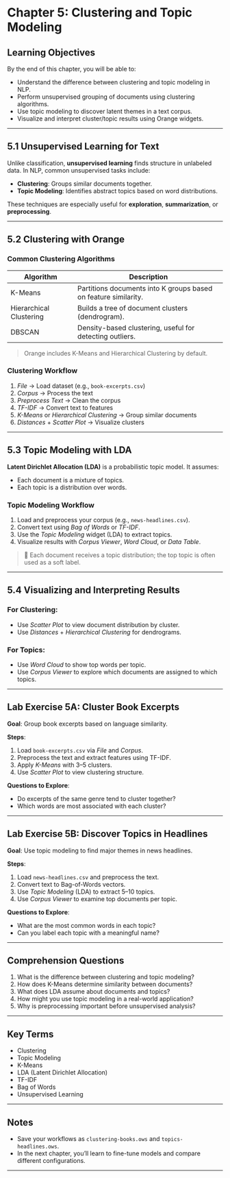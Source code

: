 # Chapter 5: Clustering and Topic Modeling

## Learning Objectives

By the end of this chapter, you will be able to:

- Understand the difference between clustering and topic modeling in NLP.
- Perform unsupervised grouping of documents using clustering algorithms.
- Use topic modeling to discover latent themes in a text corpus.
- Visualize and interpret cluster/topic results using Orange widgets.

---

## 5.1 Unsupervised Learning for Text

Unlike classification, **unsupervised learning** finds structure in unlabeled data. In NLP, common unsupervised tasks include:

- **Clustering**: Groups similar documents together.
- **Topic Modeling**: Identifies abstract topics based on word distributions.

These techniques are especially useful for **exploration**, **summarization**, or **preprocessing**.

---

## 5.2 Clustering with Orange

### Common Clustering Algorithms

| Algorithm | Description |
|----------|-------------|
| K-Means | Partitions documents into K groups based on feature similarity. |
| Hierarchical Clustering | Builds a tree of document clusters (dendrogram). |
| DBSCAN | Density-based clustering, useful for detecting outliers. |

> Orange includes K-Means and Hierarchical Clustering by default.

### Clustering Workflow

1. *File* → Load dataset (e.g., `book-excerpts.csv`)
2. *Corpus* → Process the text
3. *Preprocess Text* → Clean the corpus
4. *TF-IDF* → Convert text to features
5. *K-Means* or *Hierarchical Clustering* → Group similar documents
6. *Distances* + *Scatter Plot* → Visualize clusters

---

## 5.3 Topic Modeling with LDA

**Latent Dirichlet Allocation (LDA)** is a probabilistic topic model. It assumes:

- Each document is a mixture of topics.
- Each topic is a distribution over words.

### Topic Modeling Workflow

1. Load and preprocess your corpus (e.g., `news-headlines.csv`).
2. Convert text using *Bag of Words* or *TF-IDF*.
3. Use the *Topic Modeling* widget (LDA) to extract topics.
4. Visualize results with *Corpus Viewer*, *Word Cloud*, or *Data Table*.

> 📌 Each document receives a topic distribution; the top topic is often used as a soft label.

---

## 5.4 Visualizing and Interpreting Results

### For Clustering:

- Use *Scatter Plot* to view document distribution by cluster.
- Use *Distances* + *Hierarchical Clustering* for dendrograms.

### For Topics:

- Use *Word Cloud* to show top words per topic.
- Use *Corpus Viewer* to explore which documents are assigned to which topics.

---

## Lab Exercise 5A: Cluster Book Excerpts

**Goal**: Group book excerpts based on language similarity.

**Steps**:

1. Load `book-excerpts.csv` via *File* and *Corpus*.
2. Preprocess the text and extract features using TF-IDF.
3. Apply *K-Means* with 3–5 clusters.
4. Use *Scatter Plot* to view clustering structure.

**Questions to Explore**:
- Do excerpts of the same genre tend to cluster together?
- Which words are most associated with each cluster?

---

## Lab Exercise 5B: Discover Topics in Headlines

**Goal**: Use topic modeling to find major themes in news headlines.

**Steps**:

1. Load `news-headlines.csv` and preprocess the text.
2. Convert text to Bag-of-Words vectors.
3. Use *Topic Modeling* (LDA) to extract 5–10 topics.
4. Use *Corpus Viewer* to examine top documents per topic.

**Questions to Explore**:
- What are the most common words in each topic?
- Can you label each topic with a meaningful name?

---

## Comprehension Questions

1. What is the difference between clustering and topic modeling?
2. How does K-Means determine similarity between documents?
3. What does LDA assume about documents and topics?
4. How might you use topic modeling in a real-world application?
5. Why is preprocessing important before unsupervised analysis?

---

## Key Terms

- Clustering
- Topic Modeling
- K-Means
- LDA (Latent Dirichlet Allocation)
- TF-IDF
- Bag of Words
- Unsupervised Learning

---

## Notes

- Save your workflows as `clustering-books.ows` and `topics-headlines.ows`.
- In the next chapter, you’ll learn to fine-tune models and compare different configurations.

---

